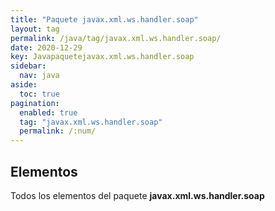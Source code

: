 ```yaml
---
title: "Paquete javax.xml.ws.handler.soap"
layout: tag
permalink: /java/tag/javax.xml.ws.handler.soap/
date: 2020-12-29
key: Javapaquetejavax.xml.ws.handler.soap
sidebar: 
  nav: java
aside: 
  toc: true
pagination: 
  enabled: true
  tag: "javax.xml.ws.handler.soap"
  permalink: /:num/
---
```


<h2>Elementos</h2>
Todos los elementos del paquete <strong>javax.xml.ws.handler.soap</strong>

